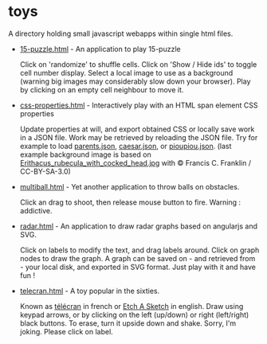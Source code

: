 # toys

A directory holding small javascript webapps within single html files.

* [15-puzzle.html](http://dmolinarius.github.io/toys/15-puzzle.html) - An application to play 15-puzzle

  Click on 'randomize' to shuffle cells.
  Click on 'Show / Hide ids' to toggle cell number display.
  Select a local image to use as a background (warning big images may considerably slow down your browser).
  Play by clicking on an empty cell neighbour to move it.

* [css-properties.html](http://dmolinarius.github.io/toys/css-properties.html) - Interactively play with an HTML span element CSS properties

  Update properties at will, and export obtained CSS or locally save work in a JSON file. Work may be retrieved by reloading the JSON file. Try for example to load
[parents.json](http://dmolinarius.github.io/demofiles/toys/parents.json),
[caesar.json](http://dmolinarius.github.io/demofiles/toys/caesar.json), or
[pioupiou.json](http://dmolinarius.github.io/demofiles/toys/pioupiou.json). (last example background image is based on
[Erithacus_rubecula_with_cocked_head.jpg](https://commons.wikimedia.org/wiki/File:Erithacus_rubecula_with_cocked_head.jpg) with © Francis C. Franklin / CC-BY-SA-3.0)

* [multiball.html](http://dmolinarius.github.io/toys/multiball.html) - Yet another application to throw balls on obstacles.

  Click an drag to shoot, then release mouse button to fire. Warning : addictive.

* [radar.html](http://dmolinarius.github.io/toys/radar.html) - An application to draw radar graphs based on angularjs and SVG.

  Click on labels to modify the text, and drag labels around.
  Click on graph nodes to draw the graph.
  A graph can be saved on - and retrieved from - your local disk,
  and exported in SVG format.
  Just play with it and have fun !
  
* [telecran.html](http://dmolinarius.github.io/toys/telecran.html) - A toy popular in the sixties.

  Known as [télécran](https://fr.wikipedia.org/wiki/%C3%89cran_magique) in french or [Etch A Sketch](https://en.wikipedia.org/wiki/Etch_A_Sketch) in english.
  Draw using keypad arrows, or by clicking on the left (up/down) or right (left/right) black buttons.
  To erase, turn it upside down and shake. Sorry, I'm joking. Please click on label.
